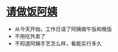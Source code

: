# [请做饭阿姨](https://github.com/jiemaoli/gitblog/issues/34)

- 从今天开始，工作日请了阿姨做午饭和晚饭
- 不用吃外卖了
- 不知道阿姨手艺怎么样，看能实行多久